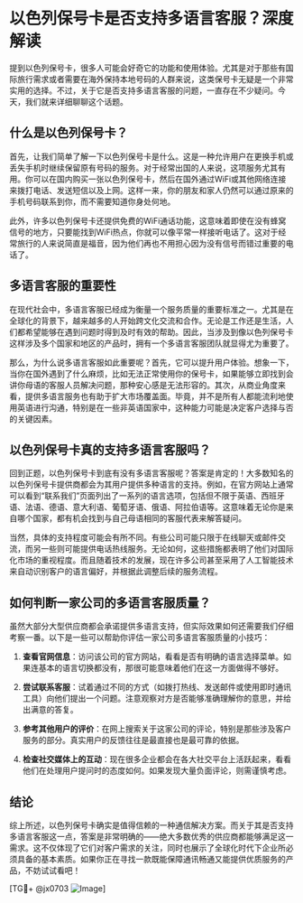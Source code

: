 # 以色列保号卡是否支持多语言客服？深度解读

提到以色列保号卡，很多人可能会好奇它的功能和使用体验。尤其是对于那些有国际旅行需求或者需要在海外保持本地号码的人群来说，这类保号卡无疑是一个非常实用的选择。不过，关于它是否支持多语言客服的问题，一直存在不少疑问。今天，我们就来详细聊聊这个话题。

## 什么是以色列保号卡？

首先，让我们简单了解一下以色列保号卡是什么。这是一种允许用户在更换手机或丢失手机时继续保留原有号码的服务。对于经常出国的人来说，这项服务尤其有用。你可以在国内购买一张以色列保号卡，然后在国外通过WiFi或其他网络连接来拨打电话、发送短信以及上网。这样一来，你的朋友和家人仍然可以通过原来的手机号码联系到你，而不需要知道你身处何地。

此外，许多以色列保号卡还提供免费的WiFi通话功能，这意味着即使在没有蜂窝信号的地方，只要能找到WiFi热点，你就可以像平常一样接听电话了。这对于经常旅行的人来说简直是福音，因为他们再也不用担心因为没有信号而错过重要的电话了。

## 多语言客服的重要性

在现代社会中，多语言客服已经成为衡量一个服务质量的重要标准之一。尤其是在全球化的背景下，越来越多的人开始跨文化交流和合作。无论是工作还是生活，人们都希望能够在遇到问题时得到及时有效的帮助。因此，当涉及到像以色列保号卡这样涉及多个国家和地区的产品时，拥有一个多语言客服团队就显得尤为重要了。

那么，为什么说多语言客服如此重要呢？首先，它可以提升用户体验。想象一下，当你在国外遇到了什么麻烦，比如无法正常使用你的保号卡，如果能够立即找到会讲你母语的客服人员解决问题，那种安心感是无法形容的。其次，从商业角度来看，提供多语言服务也有助于扩大市场覆盖面。毕竟，并不是所有人都能流利地使用英语进行沟通，特别是在一些非英语国家中，这种能力可能是决定客户选择与否的关键因素。

## 以色列保号卡真的支持多语言客服吗？

回到正题，以色列保号卡到底有没有多语言客服呢？答案是肯定的！大多数知名的以色列保号卡提供商都会为其用户提供多种语言的支持。例如，在官方网站上通常可以看到“联系我们”页面列出了一系列的语言选项，包括但不限于英语、西班牙语、法语、德语、意大利语、葡萄牙语、俄语、阿拉伯语等。这意味着无论你是来自哪个国家，都有机会找到与自己母语相同的客服代表来解答疑问。

当然，具体的支持程度可能会有所不同。有些公司可能只限于在线聊天或邮件交流，而另一些则可能提供电话热线服务。无论如何，这些措施都表明了他们对国际化市场的重视程度。而且随着技术的发展，现在许多公司甚至采用了人工智能技术来自动识别客户的语言偏好，并根据此调整后续的服务流程。

## 如何判断一家公司的多语言客服质量？

虽然大部分大型供应商都会承诺提供多语言支持，但实际效果如何还需要我们仔细考察一番。以下是一些可以帮助你评估一家公司多语言客服质量的小技巧：

1. **查看官网信息**：访问该公司的官方网站，看看是否有明确的语言选择菜单。如果连基本的语言切换都没有，那很可能意味着他们在这一方面做得不够好。
   
2. **尝试联系客服**：试着通过不同的方式（如拨打热线、发送邮件或使用即时通讯工具）向他们提出一个问题。注意观察对方是否能够准确理解你的意思，并给出满意的答复。
   
3. **参考其他用户的评价**：在网上搜索关于这家公司的评论，特别是那些涉及客户服务的部分。真实用户的反馈往往是最直接也是最可靠的依据。

4. **检查社交媒体上的互动**：现在很多企业都会在各大社交平台上活跃起来，看看他们在处理用户提问时的态度如何。如果发现大量负面评论，则需谨慎考虑。

## 结论

综上所述，以色列保号卡确实是值得信赖的一种通信解决方案。而关于其是否支持多语言客服这一点，答案是非常明确的——绝大多数优秀的供应商都能够满足这一需求。这不仅体现了它们对客户需求的关注，同时也展示了全球化时代下企业所必须具备的基本素质。如果你正在寻找一款既能保障通讯畅通又能提供优质服务的产品，不妨试试看吧！

[TG💪+ @jx0703 ![Image](https://github.com/user-attachments/assets/dbca1d08-cadb-493c-b0ec-ad6f7a83f270)]